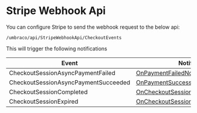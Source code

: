 # Stripe Webhook Api

You can configure Stripe to send the webhook request to the below api:

`/umbraco/api/StripeWebhookApi/CheckoutEvents`

This will trigger the following notifications

| Event                                | Notification                                                                                      |
| ------------------------------------ | ------------------------------------------------------------------------------------------------- |
| CheckoutSessionAsyncPaymentFailed    | [OnPaymentFailedNotification](notifications/onpaymentfailednotification.md)                       |
| CheckoutSessionAsyncPaymentSucceeded | [OnPaymentSuccessNotification](notifications/onpaymentsuccessnotification.md)                     |
| CheckoutSessionCompleted             | [OnCheckoutSessionCompletedNotification](notifications/oncheckoutsessioncompletednotification.md) |
| CheckoutSessionExpired               | [OnCheckoutSessionExpiredNotification](notifications/oncheckoutsessionexpirednotification.md)     |
